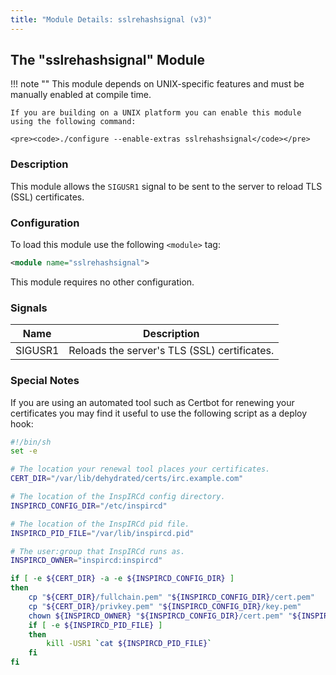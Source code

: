 ```yaml
---
title: "Module Details: sslrehashsignal (v3)"
---
```


## The "sslrehashsignal" Module

!!! note ""
    This module depends on UNIX-specific features and must be manually enabled at compile time.

    If you are building on a UNIX platform you can enable this module using the following command:

    <pre><code>./configure --enable-extras sslrehashsignal</code></pre>

### Description

This module allows the `SIGUSR1` signal to be sent to the server to reload TLS (SSL) certificates.

### Configuration

To load this module use the following `<module>` tag:

```xml
<module name="sslrehashsignal">
```

This module requires no other configuration.

### Signals

Name    | Description
------- | -----------
SIGUSR1 | Reloads the server's TLS (SSL) certificates.


### Special Notes

If you are using an automated tool such as Certbot for renewing your certificates you may find it useful to use the following script as a deploy hook:

```sh
#!/bin/sh
set -e

# The location your renewal tool places your certificates.
CERT_DIR="/var/lib/dehydrated/certs/irc.example.com"

# The location of the InspIRCd config directory.
INSPIRCD_CONFIG_DIR="/etc/inspircd"

# The location of the InspIRCd pid file.
INSPIRCD_PID_FILE="/var/lib/inspircd.pid"

# The user:group that InspIRCd runs as.
INSPIRCD_OWNER="inspircd:inspircd"

if [ -e ${CERT_DIR} -a -e ${INSPIRCD_CONFIG_DIR} ]
then
	cp "${CERT_DIR}/fullchain.pem" "${INSPIRCD_CONFIG_DIR}/cert.pem"
	cp "${CERT_DIR}/privkey.pem" "${INSPIRCD_CONFIG_DIR}/key.pem"
	chown ${INSPIRCD_OWNER} "${INSPIRCD_CONFIG_DIR}/cert.pem" "${INSPIRCD_CONFIG_DIR}/key.pem"
	if [ -e ${INSPIRCD_PID_FILE} ]
	then
		kill -USR1 `cat ${INSPIRCD_PID_FILE}`
	fi
fi
```
